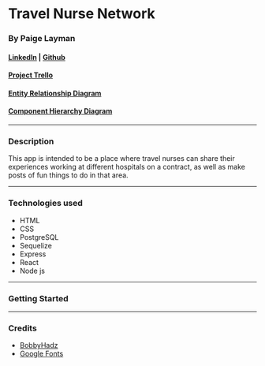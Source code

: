 # Travel Nurse Network

### By Paige Layman

#### [LinkedIn](https://www.linkedin.com/in/paige-layman/) | [Github](https://github.com/paigelayman)

#### [Project Trello](https://trello.com/b/4idAcpeZ/travel-nurse-network)

#### [Entity Relationship Diagram](https://lucid.app/lucidchart/2b267ace-29c6-4022-91b7-f61f8317f273/edit?viewport_loc=-11%2C16%2C1579%2C835%2C0_0&invitationId=inv_6af617d9-1f2e-4f79-91d0-9efd8254661d)

#### [Component Hierarchy Diagram](https://lucid.app/lucidchart/7f0b0610-8b87-45b9-951d-5012fd93c3f9/edit?viewport_loc=-11%2C219%2C1579%2C835%2C0_0&invitationId=inv_a30b8141-85d4-4625-8c77-d1085ca60c26)

---

### Description

This app is intended to be a place where travel nurses can share their experiences working at different hospitals on a contract, as well as make posts of fun things to do in that area.

---

### Technologies used

- HTML
- CSS
- PostgreSQL
- Sequelize
- Express
- React
- Node js

---

### Getting Started

---

### Credits

- [BobbyHadz](https://bobbyhadz.com/blog/react-onclick-show-component)
- [Google Fonts](https://fonts.google.com/specimen/Rajdhani)
